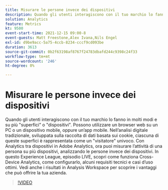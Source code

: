 ```yaml
---
title: Misurare le persone invece dei dispositivi
description: Quando gli utenti interagiscono con il tuo marchio lo fanno in molti modi e su più "superfici" o "dispositivi". Possono utilizzare un browser web su un PC o un dispositivo mobile, oppure un’app mobile. Nell’analisi digitale tradizionale, sviluppata sulla raccolta di dati basata sui cookie, ciascuna di queste superfici è rappresentata come un "visitatore" univoco. Con Analytics tra dispositivi in Adobe Analytics, ora puoi misurare l’attività di una persona su più dispositivi, analizzando le persone invece dei dispositivi. In questo Experience League, episodio LIVE, scopri come funziona Cross-Device Analytics, come configurarlo, alcuni requisiti tecnici e casi d’uso ottimi. Vedi anche i risultati in Analysis Workspace per scoprire i vantaggi che può offrire la tua azienda.
solution: Analytics
feature: Metrics
kt: 9500
event-start-time: 2021-12-15 09:00-8
event-guests: Matt Freestone,Alex Ivana,Nils Engel
exl-id: d9be9acc-5a75-4ccb-8234-cccf9cd093be
duration: 3613
source-git-commit: 0b2f63198af8767f24783dbafd244c9398c24f33
workflow-type: tm+mt
source-wordcount: '246'
ht-degree: 0%

---
```


# Misurare le persone invece dei dispositivi

Quando gli utenti interagiscono con il tuo marchio lo fanno in molti modi e su più &quot;superfici&quot; o &quot;dispositivi&quot;. Possono utilizzare un browser web su un PC o un dispositivo mobile, oppure un’app mobile. Nell’analisi digitale tradizionale, sviluppata sulla raccolta di dati basata sui cookie, ciascuna di queste superfici è rappresentata come un &quot;visitatore&quot; univoco. Con Analytics tra dispositivi in Adobe Analytics, ora puoi misurare l’attività di una persona su più dispositivi, analizzando le persone invece dei dispositivi. In questo Experience League, episodio LIVE, scopri come funziona Cross-Device Analytics, come configurarlo, alcuni requisiti tecnici e casi d’uso ottimi. Vedi anche i risultati in Analysis Workspace per scoprire i vantaggi che può offrire la tua azienda.


>[!VIDEO](https://video.tv.adobe.com/v/339318/?quality=12&learn=on)

